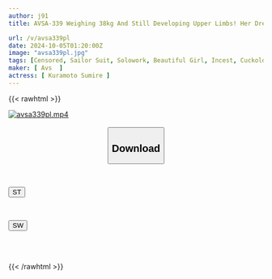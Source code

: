 ```yaml
---
author: j91
title: AVSA-339 Weighing 38kg And Still Developing Upper Limbs! Her Dream For The Future Is To Become A Wedding Planner And Give Back To Her Mother. Domestic Father-daughter Incest, Sexual Service 941 Times In 2 Years "I've Come To Love Daddy's Dick And Sperm" Daughter NTR Loan Training Sumire Kuramoto

url: /v/avsa339pl
date: 2024-10-05T01:20:00Z
image: "avsa339pl.jpg"
tags: [Censored, Sailor Suit, Solowork, Beautiful Girl, Incest, Cuckold	]
maker: [ Avs  ]
actress: [ Kuramoto Sumire ]
---
```



{{< rawhtml >}}

<div class="video" data-videoid="R6PxlOb0dqUjbm">
    <a href="javascript:;">
        <img src="/v/avsa339pl/avsa339pl.jpg" width="WIDTH" height="HEIGHT" alt="avsa339pl.mp4" loading="lazy">
    </a>
</div>

<script type="text/javascript" src="https://j91.asia/asset/on-demand-st.js"></script>

<br>
  <link rel="stylesheet" href="https://j91.asia/asset/bs5.css">
  
  <center>
  <button class="btn btn-primary" type="button" data-bs-toggle="collapse" data-bs-target=".multi-collapse" aria-expanded="false" aria-controls="multiCollapseExample1 multiCollapseExample2"><h2>Download</h2></button></center>
</p>
<div class="row">
  <div class="col">
    <div class="collapse multi-collapse" id="multiCollapseExample1">
      <div class="card card-body">
	      	      <br>
<div class="buttons">  
<p><a href="/v/avsa339pl/st.html" target="_blank"><button class="btn-hover color-3"><i class="fa fa-download"></i> ST</button></a></p></div>
    </div>
  </div>
</div>
  <div class="col">
    <div class="collapse multi-collapse" id="multiCollapseExample2">
      <div class="card card-body">
	      <br>
<div class="buttons">
<p><a href="/v/avsa339pl/sw.html" target="_blank"><button class="btn-hover color-2"><i class="fa fa-download"></i> SW</button></a></p></div>
<br><br>
      </div>
    </div>
  </div>
</div>

{{< /rawhtml >}}